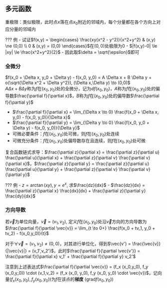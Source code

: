 <!-- ---
comments: true
---


# 数学分析Ⅱ

> 任课教师：阮火军

!!! abstract "成绩组成"
    - 作业+点名 20%  
    - 小测 20%  
    - 期末 60%  
  
## 级数
### 重要级数
$$
\begin{align*}
&\sum_{n=1}^{\infty} q^{n-1} = \frac{1}{1-q} \\
&亦即等比级数，在-1<q<1时收敛，和为\frac{1}{1-q} \\
&\sum_{n=1}^{\infty} \frac{1}{n^p}收敛当且仅当p>1 \\
&亦即p级数 \\
\end{align*}
$$

### 级数性质
线性性：$\sum_{n=1}^{\infty} (\alpha x_n + \beta y_n) = \alpha \sum_{n=1}^{\infty} x_n + \beta \sum_{n=1}^{\infty} y_n$  
其中级数均**收敛**，$\alpha,\beta$为常数

结合性：**收敛**级数和中任意添加括号，其和不变  
这是因为新级数的部分和数列是原级数的部分和数列的子列  

一些充分/必要条件：

$$
\begin{align*}
&\sum_{n=1}^{\infty} x_n收敛 \Leftrightarrow \{S_n\}收敛 \\
&\Leftrightarrow (Cauthy准则) \forall \epsilon > 0, \exists N > 0, 当m>n>N时，有|S_m-S_n|<\epsilon \\
&\Leftrightarrow \forall \epsilon > 0, \exists N > 0, 当n>N时，有|\sum_{k=n+1}^{n+p} x_k|<\epsilon \\
&由此可见，增删改级数的有限项不影响收敛性\\
&取p=1，即得\{x_{n+1}\}<\epsilon，亦即\lim_{n \to \infty} x_n = 0(必要条件) \\
\end{align*}
$$

### 判别级数敛散的方法 
1. 定义法，判断${S_n}$是否收敛
2. 利用必要条件先判断${x_n}$是否收敛于0
3. 柯西收敛准则
4. 收敛+发散=发散，收敛+收敛=收敛
#### 正项级数专属：
由于$S_n$单调递增，所以$\sum_{n=1}^{\infty} x_n$收敛的充要条件是$\{S_n\}$有上界

1. 比较判别法（$A$为正数）：  
    - 若$\forall n \ge 1, 0 \le x_n \le Ay_n$，且$\sum_{n=1}^{\infty} y_n$收敛，则$\sum_{n=1}^{\infty} x_n$收敛  
    - 大的收敛，小的也收敛
    - 若$\forall n \ge 1, 0 \le x_n \le Ay_n$，且$\sum_{n=1}^{\infty} x_n$发散，则$\sum_{n=1}^{\infty} y_n$发散  
    - 小的发散，大的也发散  
    - 由于修改级数的有限项后级数敛散性不变，因此上述条件可以只对从某个$N_0$后开始的项成立，即$\forall n \ge 1$可以变为$\exists N_0 \ge 0, \forall n \ge N_0$

2. 比较判别法的极限形式：  
    - 若$\lim_{n \to \infty} \frac{x_n}{y_n} = l (0 \le l \le +\infty)$，则  
        - 若$0 < l < +\infty$，则$\sum_{n=1}^{\infty} x_n$与$\sum_{n=1}^{\infty} y_n$同敛散
        - 若$l=0$，则$x_n$趋于0的速度更快，充分大项后$x_n$更小，则$\sum_{n=1}^{\infty} y_n$收敛$\Rightarrow \sum_{n=1}^{\infty} x_n$收敛  
        - 若$l=+\infty$，则$x_n$趋于0的速度更慢，充分大项后$x_n$更大，则$\sum_{n=1}^{\infty} y_n$发散$\Rightarrow \sum_{n=1}^{\infty} x_n$发散

??? 例
    - 判断$\sum_{n=1}^{\infty} 2^n \sin \frac{\pi}{3^n}$的敛散性:  
        与收敛级数$\pi(\frac{2}{3})^n$比较  
        $\frac{2^n \sin \frac{\pi}{3^n}}{\pi(\frac{2}{3})^n} = \frac{\sin \frac{\pi}{3^n}}{\frac{\pi}{3^n}} \rightarrow 1 (n \rightarrow \infty)$  
        因此$\sum_{n=1}^{\infty} 2^n \sin \frac{\pi}{3^n}$收敛  
    - 判断$\sum {(\sqrt[n]{a} - 1)} (a > 1)$的敛散性：  
        对$a^x$泰勒展开：$a^x = 1 + x\ln a + o(x)$  
        因此$\sqrt[n]{a} - 1 = \frac{\ln a}{n}+o(\frac{1}{n})$  
        因此$\frac{\sqrt[n]{a} - 1}{n} \rightarrow \ln a (n \rightarrow \infty)$，而$\sum \frac{1}{n}$发散，因此$\sum {(\sqrt[n]{a} - 1)}$发散  
    - 变式：判断$\sum_{n=1}^{\infty} (a^\frac{1}{n}+a^{-\frac{1}{n}}-2)$的敛散性：  
        分别泰勒展开到二阶：    
        $a^\frac{1}{n} = 1 + \frac{\ln a}{n} - \frac{\ln^2 a}{2n^2} + o(\frac{1}{n^2})$  
        $a^{-\frac{1}{n}} = 1 - \frac{\ln a}{n} - \frac{\ln^2 a}{2n^2} + o(\frac{1}{n^2})$  
        因此$\frac{a^\frac{1}{n}+a^{-\frac{1}{n}}-2}{\frac{\ln^2 a}{n^2}} \rightarrow 1 (n \rightarrow \infty)$，因此$\sum_{n=1}^{\infty} (a^\frac{1}{n}+a^{-\frac{1}{n}}-2)$收敛

由比较判别法，可以得到下面两种判别法： 

3. 根式判别法：  
    - 若$\lim_{n \to \infty} \sqrt[n]{x_n} = q$，则  
        - 若$q<1$，$\sum_{n=1}^{\infty} x_n$收敛  
        - 若$q>1$，$\sum_{n=1}^{\infty} x_n$发散   
            - 此时$\lim_{n \to \infty} \sqrt[n]{x_n}>1$，有无穷多项$x_n$都大于1
            - 因此$x_n$不趋于0，级数发散。
        - 若$q=1$，无法判断

4. 比值判别法：  
    - 若$\lim_{n \to \infty} \frac{x_{n+1}}{x_n} = q$，则  
        - 若$q<1$，$\sum_{n=1}^{\infty} x_n$收敛  
        - 若$q>1$，$\sum_{n=1}^{\infty} x_n$发散  
        - 若$q=1$，无法判断

3和4实际上是同一个意思，考虑到$\lim_{n \to \infty} \frac{x_{n+1}}{x_n} = \lim_{n \to \infty} {\sqrt[n]{x_n}}$，所以两者是等价的  

??? 例
    - 判断$\sum_{n=1}^{\infty} n^{2}e^{-n}$的敛散性：  
        $\sqrt[n]{n^{2}e^{-n}} = \sqrt[n]{n^{2}}\sqrt[n]{e^{-n}} = e^{-1}n^{\frac{2}{n}} \rightarrow e^{-1} < 1 (n \rightarrow \infty)$，因此$\sum_{n=1}^{\infty} n^{2}e^{-n}$收敛
    - 判断$\sum_{n=1}^{\infty} \frac{n^n}{3^{n}n!}$的敛散性：  
        $\frac{x_{n+1}}{x_n} = \frac{(n+1)^{n+1}3^{n}n!}{3^{n+1}(n+1)!n^{n}} = \frac{(n+1)^{n}}{3n} \rightarrow \frac{1}{3} < 1 (n \rightarrow \infty)$，因此$\sum_{n=1}^{\infty} \frac{n^n}{3^{n}n!}$收敛
    - 由于3和4本质一样，注意就题目选择更简单的方法

5. 积分判别法：  
    - 若$f(x)$在$[1,+\infty)$上连续，且$f(x) \ge 0$，$f(x)$单调递减，则$\sum_{n=1}^{\infty} f(n)$与$\int_{1}^{\infty} f(x)dx$同敛散

#### 交错级数
定义：级数$\sum_{n=1}^{\infty} (-1)^{n+1}u_n$称为交错级数,其中$u_n \ge 0$  

1. 交错级数的$Leibniz$判别法：  
    - 若$\{u_n\}$单调递减，且$\lim_{n \to \infty} u_n = 0$，则$\sum_{n=1}^{\infty} (-1)^{n+1}u_n$收敛

??? 例
    - 下述四个级数均收敛，证明略
        - $\sum_{n=1}^{\infty} \frac{(-1)^{n+1}}{n^p}(p>0)$
        - $\sum_{n=2}^{\infty} \frac{(-1)^{n}}{(\ln n)^q}(q>0)$
        - $\sum_{n=2}^{\infty} \frac{(-1)^{n}\ln n}{n}$
        - $\sum_{n=1}^{\infty} \frac{(-1)^{n+1}n^2}{n^3+1}$

### 绝对收敛与条件收敛
定义：若$\sum_{n=1}^{\infty} |x_n|$收敛，则$\sum_{n=1}^{\infty} x_n$收敛，称后者绝对收敛（**超级收敛！**）。  
由$\sum_{k=n+1}^{n+p} x_k \le ||x_{n+1}|+\dots +|x_{n+p}|| \le \epsilon$既得。  
若$\sum_{n=1}^{\infty} x_n$收敛，而$\sum_{n=1}^{\infty} |x_n|$发散，则称前者条件收敛。  

??? 例
    - 判断$\sum_{n=1}^{\infty} \frac{x^{n}}{n^p}$的敛散性：  
      - 利用条件/绝对收敛，令$u_n = abs(\frac{x^{n}}{n^p}) = \frac{|x|^n}{n^p}$  
      - 利用根式判别法，$\sqrt[n]{u_n} = \frac{|x|}{n^{\frac{p}{n}}} \rightarrow |x| (n \rightarrow \infty)$
      - 因此，当$|x|<1$时，$\sum_{n=1}^{\infty} \frac{x^{n}}{n^p}$绝对收敛
      - 当$|x|>1$时，$\frac{x^n}{n^p}\rightarrow \infty$,$\sum_{n=1}^{\infty} \frac{x^{n}}{n^p}$发散
      - $x = 1$时，原级数为p级数，当$p>1$时绝对收敛，当$p \le 1$时发散
      - $x = -1$时，原级数为交错级数$\sum_{n=1}^{\infty} \frac{(-1)^{n}}{n^p}$
        - $p>1$时，级数的绝对值收敛，级数本身由$Liebniz$判别法收敛，因此绝对收敛。
        - $0< p \le 1$时，级数的绝对值发散，级数本身由$Liebniz$判别法发散，因此条件收敛。
        - $p \le 0$时，$\frac{(-1)^n}{n^p}$不趋向于0，级数发散

#### 有用的引论
$Abel变换$:对于数列$a_n$,$b_n$，记$A_n,B_n$分别为其前n项和，  
则$\sum_{k=1}^{n} a_k b_k = A_n B_n + \sum_{k=1}^{n-1} B_k(a_{k}-a_{k+1})$  

$Abel引理$:记$B^{\ast}=\max \{|B_k|,1 \le k \le n\}, a^{\ast} = \max \{|a_k|,1 \le k \le n\}$  
上个段落变换后的式子  
$\le |a_1-a_2||B_1|+|a_2-a_3||B_2|+\dots+|a_{n-1}-a_n||B_{n-1}|+|a_n||B_n|$  
$\le (|a_1-a_2|+|a_2-a_3|+\dots+|a_{n-1}-a_n|+|a_n|)B^{\ast}$  
当$a_n$单调时，$a_1 - a_2$,$a_2 - a_3$,$\dots$,$a_{n-1} - a_n$同号。  
**因此先取绝对值在求和等于先求和再取绝对值。**  
因此上式 $= (|a_1 - a_n|+|a_n|)B^{\ast} \le 3a^{\ast}B^{\ast}$  

得到引理: 若(1)$a_n$单调，(2)$B_n$为$b_n$前n项和  
记$B^{\ast}=\max \{|B_k|,1 \le k \le n\}, a^* = \max \{|a_k|,1 \le k \le n\}$，则$\sum_{k=1}^{n} a_k b_k \le 3a^{\ast}B^{\ast}$  

- 由引论可推出下述定理：
  + Dirichlet判别法：若$\{a_n\}$单调趋于0，$\sum b_n$有界（$b_n$的部分和数列有界），则$\sum_{n=1}^{\infty} a_n b_n$收敛
  + Abel判别法：若$\{a_n\}$单调有界，$\sum b_n$收敛，则$\sum_{n=1}^{\infty} a_n b_n$收敛  

??? 例
    + 若$a_n$单调递减且趋向于0，求证$\forall x \in [0,2\pi]$，$\sum_{n=1}^{\infty} a_n \sin nx$收敛  
        - 由$Dirichlet$判别法，只需证明$\sum \sin nx$有界  
        - (trick-积化和差)对形如$\sin kx$的数列求和，乘上一个$2\sin \frac{x}{2}$，得到$2\sin \frac{x}{2} \sin kx = \cos(k-\frac{1}{2})x-\cos(k+\frac{1}{2})x$  
        - 因此,$2\sin \frac{x}{2} \sum \sin kx = \sum (\cos (k-\frac{1}{2})x-\cos (k+\frac{1}{2})x) = \cos \frac{x}{2}- \cos (n+\frac{1}{2} )x$
        - 因此$\forall n \ge 1, |2 \sin \frac{x}{2}\sum \sin kx| = |\cos \frac{x}{2}- \cos (n+\frac{1}{2} )x| \le 2$
        - 因此$|\sum \sin kx| \le \frac{1}{|\sin \frac{x}{2}|}(有界)$    
        - 由Dirichlet判别法，$\sum_{n=1}^{\infty} a_n \sin nx$收敛
    + 若$\sum b_n$收敛，则下述级数都收敛： 
        - $\sum \frac{b_n}{n^p}$
        - $\sum \frac{b_n}{\sqrt{n+1}}$
        - $\sum b_n (1+\frac{1}{n})^n$

#### 绝对收敛与条件收敛的性质
若$\sum_{n=1}^{\infty} x_n$绝对收敛，则$\sum_{n=1}^{\infty} x_n^{+}$与$\sum_{n=1}^{\infty} x_n^{-}$均绝对收敛。  
若$\sum_{n=1}^{\infty} x_n$条件收敛，则$\sum_{n=1}^{\infty} x_n^{+}$与$\sum_{n=1}^{\infty} x_n^{-}$均发散。  

### 级数的重排
定义：设$\varphi$是$N^{\ast}$上的双射，称级数$\sum_{n=1}^{\infty} x_{\varphi(n)}$是级数$\sum_{n=1}^{\infty} x_n$的重排。  
亦即对级数进行加法交换律。  

定理：若$\sum_{n=1}^{\infty} x_n$绝对收敛，则$\sum_{n=1}^{\infty} x_{\varphi(n)}$也绝对收敛，且其和与原级数相同。  

$Riemann定理$:若$\sum_{n=1}^{\infty} x_n$条件收敛，则一定存在某个重排$\sum_{n=1}^{\infty} x_{\varphi(n)}$，使得其和为任意给定的实数。  

### 级数的乘积
1. $Cauchy$乘积：$\sum_{n=1}^{\infty} a_n \sum_{n=1}^{\infty} b_n = \sum_{n=1}^{\infty} (a_1 b_n + a_2 b_{n-1} + \dots + a_n b_1)$ (排成矩阵后的第n条对角线上的元素和)  
2. 正方形乘积：$\sum_{n=1}^{\infty} a_n \sum_{n=1}^{\infty} b_n = \sum_{n=1}^{\infty} (a_1 b_n + a_2 b_n + \dots + a_n b_n +a_n b_{n-1} + \dots + a_n b_1)$(排成矩阵后的第n列到第n行组成的直角上的元素和)  

#### Cauchy定理
设$\sum a_n$与$\sum b_n$绝对收敛于A,B，  
则对于由所有乘积$a_i b_j$任意排序再求和得到的级数也绝对收敛，  
且其和等于AB。 

## 函数列与函数项级数
定义：$f_1,f_2,\dots,f_n,\dots$是定义在$E$上的函数，  
则$\{f_n\}$为$E$上的一个函数列。
$\forall x \in E$，若$\{f_n(x)\}$收敛于$f(x)$，则称$\{f_n\}$收敛于$f$，记为$f_n \rightarrow f$

若$x_0 \in E$，所有$\{f_n(x_0)\}$都收敛于$f(x_0)$，则称$\{f_n\}$在$x_0$处收敛于$f(x_0)$，记为$f_n \rightarrow f(x_0)$  
点集$\{x \in E \mid \{f_n(x)\} 收敛\}$称为$\{f_n\}$的收敛域  

点态收敛：$\forall x \in D, \forall \epsilon > 0, \exists N(\epsilon ,x) > 0, 当n>N(\epsilon ,x)时，有|f_n(x)-f(x)|<\epsilon$  
一致收敛：$\forall \epsilon > 0, \exists N(\epsilon) > 0(与x无关), 当n>N(\epsilon)时，有|f_n(x)-f(x)|<\epsilon$，记为$f_n \rightrightarrows f$  
不一致收敛：$\exists \epsilon_0 > 0, \forall N > 0, \exists n>N, 使得|f_n(x)-f(x)| \ge \epsilon_0$
一致收敛必定点态收敛。

??? 例
    - 证明$f_n(x) = x^n 在[0,1]$不一致收敛  
        - $f(x) = \lim_{n \to \infty} x^n = \begin{cases} 0 & x \in [0,1) \\ 1 & x = 1 \end{cases}$
        - 取$\epsilon_0 = \frac{1}{2}$，则$\forall N > 0$, 令$n = N+1$, 令$x = \sqrt[n](\frac{1}{2})$
        - 则$|f_n(x)-f(x)| = \frac{1}{2} \ge \epsilon_0$
    - 而这个函数在$[0,1-\delta],\forall \delta \in (0,1)$上一致收敛
        - $\forall x \in [0,1-\delta], |f_n(x)-f(x)| = x^n \le (1-\delta)^n \le (1-\delta)^N = \epsilon (取N=\frac{\ln \epsilon}{\ln (1-\delta)})$

### 柯西收敛准则（典中典）
定义：$\{f_n\}$在$E$上一致收敛的充要条件是$\forall \epsilon > 0, \exists N(\epsilon) > 0, 当m,n>N(\epsilon)时，有|f_n(x)-f_m(x)|<\epsilon$  
由此可推出另一充要条件：记$\sup_{x \in E} |f_n(x)-f(x)| = M_{n}$，则$\{f_n\}$在$E$上一致收敛的充要条件是$\lim_{n \to \infty} M_{n} = 0$

??? 例
    - 判断$f_n(x) = nxe^{-nx^2}$在$R$上的一致收敛性
    - （配凑$nx^2$）$\lim_{n \to \infty} nxe^{-nx^2} = \frac{1}{x} \lim_{n \to \infty} \frac{nx^2}{e^{nx^2}} = \frac{1}{x} 0 = 0$
    - 因此极限函数$f(x) = 0$,$f_n(x)-f(x) = f_n(x)$  
    - 求导得$f_n'(x) = ne^{-nx^2}(1-2nx^2)$，令$f_n'(x) = 0$得$x = \frac{1}{\sqrt{2n}}$，此为最大值点
    - 则$M_n = f_n(\frac{1}{\sqrt{2n}})$，不趋于0.

### D-A判别法
函数项级数$\sum_{n=1}^{\infty} a_n b_n$满足以下两个条件之一时，其在$E$上一致收敛：

- $\{a_n(x)\}$对每一固定的$x \in E$关于$n$单调，且在$E$上一致有界，$\sum_{n=1}^{\infty}b_n(x)$在$E$上一致收敛。（Abel判别法）
- $\{a_n(x)\}$对每一固定的$x \in E$关于$n$单调，且在$E$上一致收敛于0，$\sum_{n=1}^{\infty}b_n(x)$的部分和数列$\sum_{k=1}^{n}b_k(x)$在$E$上一致有界。（Dirichlet判别法）

## 幂级数
定义：形如$\sum_{n=0}^{\infty} a_n(x-x_0)^n = a_0 + a_1(x-x_0)+ \cdots$的函数项级数称为幂级数  

只需研究$\sum a_n x$的性质。

- Abel第一定理：
    - 若上述幂级数在点$x=\xi$处收敛，则对于任意$|x|<|\xi|$，幂级数在点$x$处绝对收敛  

由此得到收敛半径的定义：

- 令$R = \sup \{ |x| \mid \sum_{n=0}^{\infty} a_n x^n 收敛 \}$，称$R$为幂级数的收敛半径
- $(-R,R)$称为幂级数的收敛区间
- 定理：若$\lim_{n \to \infty} \sqrt[n]{|a_n|} = A$，则$R = \frac{1}{A} = \begin{cases} 0 & A = +\infty \\ +\infty & A = 0 \\ \frac{1}{A} & 0 < A < +\infty \end{cases}$
- 推论：若$\lim_{n \to \infty} \frac{|a_{n+1}|}{|a_n|} = A$，则$R = \frac{1}{A}$
- 收敛域：单独探讨$x=R$与$x=-R$的收敛性后加到收敛区间内

- Abel第二定理：
    - 若幂级数$\sum_{n=0}^{\infty} a_n x^n$的收敛半径为$R>0$，则其在$(-R,R)$中内闭一致收敛
    - 若其在$x=R$处收敛，则其在$[0,R]$上一致收敛；若其在$x=-R$处收敛，则其在$[-R,0]$上一致收敛

性质：

- 连续性：幂级数在其收敛区间内连续
- 可积性：$\forall [a,b] \subset (-R,R)$，幂级数的和函数在$[a,b]$上可积，且$\int_{a}^{b} \sum_{n=0}^{\infty} a_n x^n dx = \sum_{n=0}^{\infty} a_n \int_{a}^{b} x^n dx$
    - 推论：取$a=0$, $b=x$，得$\int_{0}^{x} \sum_{n=0}^{\infty} a_n t^n dt = \sum_{n=0}^{\infty} \frac{a_n}{n+1} x^{n+1}$
        - 上面这个级数的收敛半径$\ge$原级数的收敛半径

??? 例
    $\sum_{n=0}^{\infty} x^n$的收敛域为$(-1,1)$  
    逐项积分得$\sum_{n=0}^{\infty} \frac{1}{n+1} x^{n+1}$的收敛域为$[-1,1)$

- 可微性：幂级数的和函数在其收敛区间内可导，且导函数为逐项求导，求导后收敛半径不变
    - 推论：取$a=0$, $b=x$，得$\sum_{n=0}^{\infty} a_n x^n$的和函数的导函数为$\sum_{n=0}^{\infty} a_n n x^{n-1}$

### 幂级数展开
设$f$是$\sum a_n (x-x_0)^n$在(x_0 - r,x_0 + r)上的和函数，则$f$在该区间任意阶可导，且$f^{(k)}(x) = n(n-1) \cdots (n-k+1)a_n(x-x_0)^{n-k}$    
代入$x = x_0$, 得到$f^{(k)}(x_0) = k!a_k$，因此$a_k = \frac{f^{(k)}(x_0)}{k!}$，这说明幂级数各项的系数由和函数在$x_0$的各阶导数决定  

得泰勒级数：$f(x) = \sum_{n=0}^{\infty} \frac{f^{(n)}(x_0)}{n!}(x-x_0)^n$，$x_0 = 0$时称为麦克劳林级数

- 此时有Lagrange余项：$R_n(x) = \frac{f^{(n+1)}(\xi)}{(n+1)!}x^{n+1}$，$\xi \in (0,x)$, 
- 积分型余项：$R_n(x) = \int_{0}^{x} \frac{(x-t)^n}{n!}f^{(n+1)}(t)dt$
- Cauchy余项：$R_n(x) = \frac{1}{n!} f^{(n+1)}(\theta x)(1-\theta)^n x^{n+1}$，$\theta \in (0,1)$

定理（判断和函数的存在性）：

- 若$\exists M > 0, \forall x \in (x_0 - r,x_0 + r)$, 当$n$充分大时有$|f^{(n)}(x)| \le M$，则$\forall x \in (x_0 - r,x_0 + r)$, $f(x) = \sum_{n=0}^{\infty} \frac{f^{(n)}(x_0)}{n!}(x-x_0)^n$

??? 常见幂级数展开
    - $(1+x)^{\alpha} = 1 + \sum \frac{\alpha(\alpha-1)\cdots(\alpha-n+1)}{n!}x^n$，$|x|<1$
    - 令$\alpha = -1$，得$\frac{1}{1+x} = \sum (-1)^n x^n$，$|x|<1$
    - 对上式逐项求积分，得$\ln(1+x) = \sum \frac{(-1)^{n}}{n+1}x^{n+1}$，$x \in (-1,1]$
    - 用$x^2$替换$x$，得$\frac{1}{1+x^2} = \sum (-1)^n x^{2n}$，$|x|<1$
    - 逐项积分得到$\arctan x = \sum \frac{(-1)^n}{2n+1}x^{2n+1}$，$|x| \le 1$
    - 令$\alpha = -\frac{1}{2}$，得$\frac{1}{\sqrt{1+x}} = 1+ \sum \frac{(-1)^n(2n-1)!!}{(2n)!!}x^n$，$|x|<1$
    - 用$-x^2$代替$x$，得$\frac{1}{\sqrt{1-x^2}} = 1+ \sum \frac{(2n-1)!!}{(2n)!!}x^{2n}$，$|x|<1$
    - 逐项积分得到$\arcsin x = \sum \frac{(2n-1)!!}{(2n)!!} \frac{x^{2n+1}}{2n+1}$，$|x| \le 1$

??? 例
    - 求$f(x) = \frac{1}{x^2}$在$x = 1$处展开
        - 注意到与$\frac{1}{x}$的关系
        - $\frac{1}{x} = \frac{1}{1+(x-1)} = \sum (-1)^n (x-1)^n$，$|x-1|<1$
        - 求导，$\frac{1}{x^2} = \sum_{n=1}^{\infty} (-1)^{n-1} n(x-1)^{n-1}$，$|x-1|<1$

## Fourier级数
### 三角级数
定义：形如$\frac{a_0}{2} + \sum_{n=1}^{\infty} (a_n \cos nx + b_n \sin nx)$的级数称为三角级数  

性质：(1)周期性：$T = \frac{2\pi}{n}$  
(2) 正交性：$\int_{-\pi}^{\pi} \cos nx \cos mx dx = \int_{-\pi}^{\pi} \sin nx \sin mx dx = \pi \delta_{nm} (\delta_{nm}=1,n=m;=0,n \ne m)$  

### Fourier
若$f$以$2\pi$为周期，傅里叶系数$a_n = \frac{1}{\pi} \int_{-\pi}^{\pi} f(x) \cos nx dx$，$b_n = \frac{1}{\pi} \int_{-\pi}^{\pi} f(x) \sin nx dx$  
以$a_n,b_n$为系数的三角级数称为$f$的Fourier级数  

Bessel不等式：$\frac{a_0^2}{2} + \sum_{n=1}^{\infty} (a_n^2 + b_n^2) \le \frac{1}{\pi} \int_{-\pi}^{\pi} f^2(x) dx$

一些推论：

- $f$在$[-\pi,\pi]$上可积, 则$\lim_{n \to \infty} a_n = \lim_{n \to \infty} b_n = 0$
- $f$在$[0,\pi]$上可积，则$\lim_{n \to \infty} \int_{0}^{\pi} f(x) \sin (n+\frac{1}{2}) x dx = 0$

#### Fourier级数的收敛性
**（最看不懂的一集）** 若$f$在$[-\pi, \pi]$按段光滑（有连续导数），则$\forall x \in [-\pi, \pi]$，Fourier级数收敛于$\frac{f(x+0)+f(x-0)}{2}$  

??? 例
    - 求$f(x) = \begin{cases} 1 & -\pi \le x < 0 \\ 0 & 0 \le x \le \pi \end{cases}$的Fourier级数与其和
        - $a_n = \frac{1}{\pi} \int_{-\pi}^{\pi} f(x) \cos nx dx = \frac{1}{\pi} \int_{-\pi}^{0} \cos nx dx = \begin{cases} 0 & n \ge 1 \\ 1 & n = 0 \end{cases}$
        - $b_n = \frac{1}{\pi} \int_{-\pi}^{\pi} f(x) \sin nx dx = \frac{(-1)^{n} - 1}{n \pi}$
        - 于是$f \sim \frac{1}{2} + \sum_{n=1}^{\infty} \frac{(-1)^{n} - 1}{n \pi} \sin nx$
        - 由于$f$在$[-\pi,\pi]$上按段光滑，因此$x \in (-\pi, 0)$时级数收敛于1，$x \in (0, \pi)$时级数收敛于0，$x = 0, \pm \pi$时级数收敛于$\frac{f(x+0)+f(x-0)}{2} = 0$

#### 变式
对于周期为$2T$的函数，令$x = \frac{T}{\pi} t$, 则$a_n = \frac{1}{T} \int_{-T}^{T} f(x) \cos \frac{n \pi}{T} x dx$，$b_n = \frac{1}{T} \int_{-T}^{T} f(x) \sin \frac{n \pi}{T} x dx$  
$a_0 = \frac{1}{T} \int_{-T}^{T} f(x) dx$，$f(x) \sim \frac{a_0}{2} + \sum_{n=1}^{\infty} (a_n \cos \frac{n \pi}{T} x + b_n \sin \frac{n \pi}{T} x)$

性质：$\frac{a_0}{2} + \sum_{n=1}^{\infty} (a_n \cos \frac{n \pi}{T} x + b_n \sin \frac{n \pi}{T} x)$是某个在$[-T,T]$上可积函数的Fourier级数的必要条件是$\sum_{n=1}^{\infty} (a_n^2 + b_n^2)$收敛

## 内积空间
定义：$x$是$E$的

- 内点：$\exists \delta > 0, s.t. U(x,\delta) \subset E$, 内点必属于E
- 外点：$\exists \delta > 0, s.t. U(x,\delta) \cap E = \emptyset$, 外点必不属于E
- 边界点：$\forall \delta > 0, U(x,\delta) \cap E \ne \emptyset, U(x,\delta) \cap E^c \ne \emptyset$, 边界点可能属于E，可能不属于E
- 聚点：$\forall \delta > 0, \mathring{U}(x,\delta) \cap E \ne \emptyset$($U(x,\delta)$中有E的无穷个点), 聚点可能属于E，可能不属于E
- 孤立点：$\exists \delta > 0, s.t. U(x,\delta) \cap E = \{x\}$, 孤立点必属于E且不是聚点

$E$的内点集记为$E^{\circ}$(E的**内部**)，边界点集记为$\partial E$(E的**边界**)，聚点集记为$E'$，$E$的闭包记为$\bar{E}$，$E$的补集记为$E^c$

??? 例
    - 在$R$上探讨$E = [0,1)$的各种点集
        - $E^{\circ} = (0,1)$，$\partial E = \{0,1\}$，$E' = [0,1]$

开集：$E$的每一点都是$E$的内点，即$E = E^{\circ}$  
闭集：$E$的每一个聚点都属于$E$，即$E = \bar{E}$  
闭包：$E$与其边界的并集，即$\bar{E} = E \cup \partial E$

定理：

- $E$是闭集的充要条件是$E^c$是开集
- $R^n$中任意邻域均为开集
- 满足既为开集又为闭集的$R^n$子集有且仅有$R^n$和空集
- 任意多个开集的并集是开集，任意有限个开集的交集是开集
- 任意多个闭集的交集是闭集，任意有限个闭集的并集是闭集

闭区域套定理：若$\{E_m\}$是$R^n$中的一列闭集，且满足以下两个条件，则$\exists ! x_0 \in R^n, s.t. x_0 \in \bigcap_{m=1}^{\infty} E_m$

- $\forall m \ge 1, E_{m+1} \subset E_m$
- $\lim_{m \to \infty} \text{diam} E_m = 0$($\text{diam} E_m = \sup \{ |x-y| \mid x,y \in E_m \}$)

开覆盖：若$E$的每一点都在开集的并集中，则称开集的并集为$E$的开覆盖  
紧集：若$E$的任意开覆盖都有有限子覆盖，则称$E$为紧集 -->

## 多元函数
重极限：类似极限，此时点$x$落在点$x_0$附近的邻域内，每个分量都在各个方向上对应分量的邻域内

??? 例
    - 试证$f(x,y) = \begin{cases} \frac{xy(x^2 - y^2)}{x^2+y^2} & (x,y) \ne (0,0) \\ 0 & (x,y) = (0,0) \end{cases}$在$(0,0)$处极限为0
        - $|f(x,y)-0| \le |xy| \le \frac{x^2+y^2}{2}$
        - 因此取$\delta = \sqrt{\epsilon}$即可

### 全微分
$f(x_0 + \Delta x, y_0 + \Delta y) - f(x_0, y_0) = A \Delta x + B \Delta y + o(\sqrt{\Delta x^2 + \Delta y^2}), (\Delta x,\Delta y) \to (0,0)$  
$A \Delta x + B \Delta y$称为$f$在$(x_0,y_0)$处的全微分，记为$df(x_0,y_0)$，$A$称为$f$在$(x_0,y_0)$处的偏导数$\frac{\partial f}{\partial x}$，$B$称为$f$在$(x_0,y_0)$处的偏导数$\frac{\partial f}{\partial y}$  

- $\frac{\partial f}{\partial x} = \lim_{\Delta x \to 0} \frac{f(x_0 + \Delta x, y_0) - f(x_0, y_0)}{\Delta x}$
- $\frac{\partial f}{\partial y} = \lim_{\Delta y \to 0} \frac{f(x_0, y_0 + \Delta y) - f(x_0, y_0)}{\Delta y}$  
- 可微必要条件：$f$在$(x_0,y_0)$处可微，则$f$在$(x_0,y_0)$处连续
- 可微充分条件：$f$在$(x_0,y_0)$处偏导数存在且连续，则$f$在$(x_0,y_0)$处可微

复合函数链式求导：$\frac{\partial z}{\partial x} = \frac{\partial z}{\partial u} \frac{\partial u}{\partial x} + \frac{\partial z}{\partial v} \frac{\partial v}{\partial x}$，$\frac{\partial z}{\partial y} = \frac{\partial z}{\partial u} \frac{\partial u}{\partial y} + \frac{\partial z}{\partial v} \frac{\partial v}{\partial y}$

??? 例
    - $z = \arctan (xy), y = e^{x}$, 求$\frac{dz}{dx}$
        - $\frac{dz}{dx} = \frac{\partial z}{\partial x} \frac{dx}{dx} + \frac{\partial z}{\partial y} \frac{dy}{dx}$

### 方向导数
若$\vec{v}$为单位向量，$\vec{v}=(v_1,v_2)$, 定义$f$在$(x_0,y_0)$处沿$\vec{v}$方向的方向导数为$\frac{\partial f}{\partial \vec{v}} = \lim_{t \to 0+} \frac{f(x_0 + tv_1, y_0 + tv_2) - f(x_0,y_0)}{t}$

对于$\forall \vec{v} = (v_1,v_2) \ne (0,0)$，对其进行单位化，得到$\vec{v'} = \frac{\vec{v}}{|\vec{v}|} = (v_1',v_2')$，此时$\frac{\partial f}{\partial \vec{v'}} = \frac{\partial f}{\partial x} v_1' + \frac{\partial f}{\partial y} v_2'$

注意到上述表达式$\frac{\partial f}{\partial \vec{v}} = (f_x (x_0,y_0), f_y (x_0,y_0)) \cdot (v_1,v_2) = (f_x (x_0, y_0), f_y (x_0, y_0) \cdot \vec{v})$，记向量$(f_x (x_0, y_0), f_y (x_0, y_0))$为$f$在该点的**梯度** $(\text{grad} f(x_0, y_0))$